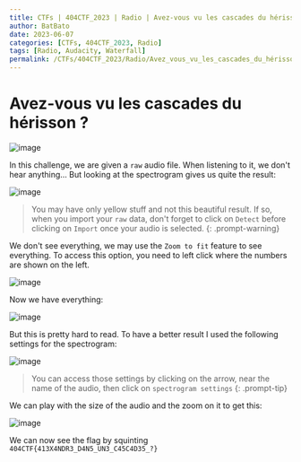 ```yaml
---
title: CTFs | 404CTF_2023 | Radio | Avez-vous vu les cascades du hérisson ?
author: BatBato
date: 2023-06-07
categories: [CTFs, 404CTF_2023, Radio]
tags: [Radio, Audacity, Waterfall]
permalink: /CTFs/404CTF_2023/Radio/Avez_vous_vu_les_cascades_du_hérisson
---
```


#  Avez-vous vu les cascades du hérisson ?

![image](https://github.com/Nouman404/nouman404.github.io/assets/73934639/56699be1-954d-4977-b989-95f6e1520b33)

In this challenge, we are given a `raw` audio file. When listening to it, we don't hear anything... But looking at the spectrogram gives us quite the result:

![image](https://github.com/Nouman404/nouman404.github.io/assets/73934639/d2872aca-ea60-4a8a-bec6-0a66ead7ed0d)

> You may have only yellow stuff and not this beautiful result. If so, when you import your `raw` data, don't forget to click on `Detect` before clicking on `Import` once your audio is selected.
{: .prompt-warning}

We don't see everything, we may use the `Zoom to fit` feature to see everything. To access this option, you need to left click where the numbers are shown on the left.

![image](https://github.com/Nouman404/nouman404.github.io/assets/73934639/9c5d2056-1607-4570-88f5-49723b5d0bd8)

Now we have everything:

![image](https://github.com/Nouman404/nouman404.github.io/assets/73934639/9811e3bb-e81b-42b1-9aa8-312314822484)

But this is pretty hard to read. To have a better result I used the following settings for the spectrogram:

![image](https://github.com/Nouman404/nouman404.github.io/assets/73934639/7517682c-ebd1-40c8-992e-b9bd654b2cfc)

> You can access those settings by clicking on the arrow, near the name of the audio, then click on `spectrogram settings`
{: .prompt-tip}

We can play with the size of the audio and the zoom on it to get this:

![image](https://github.com/Nouman404/nouman404.github.io/assets/73934639/98bc7d31-272f-45d6-ba8d-218cc0fc9aa0)

We can now see the flag by squinting `404CTF{413X4NDR3_D4N5_UN3_C45C4D35_?}`
